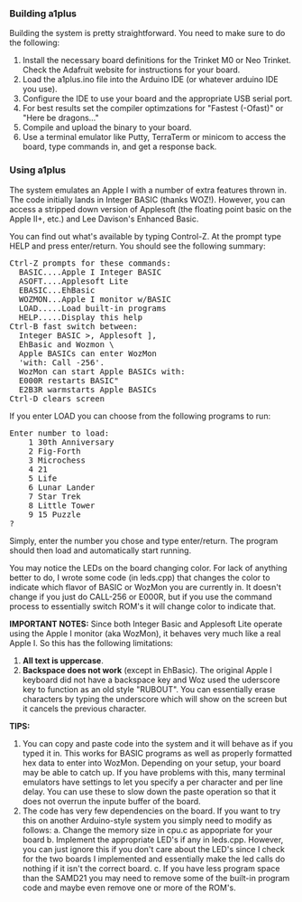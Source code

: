### Building a1plus ###

Building the system is pretty straightforward. You need to make sure to do the following:
1. Install the necessary board definitions for the Trinket M0 or Neo Trinket. Check the Adafruit
website for instructions for your board.
3. Load the a1plus.ino file into the Arduino IDE (or whatever arduino IDE you use).
4. Configure the IDE to use your board and the appropriate USB serial port.
6. For best results set the compiler optimzations for "Fastest (-Ofast)" or "Here be dragons..."
7. Compile and upload the binary to your board.
8. Use a terminal emulator like Putty, TerraTerm or minicom to access the board, type commands in, and
get a response back.

### Using a1plus ###

The system emulates an Apple I with a number of extra features thrown in. The code initially lands
in Integer BASIC (thanks WOZ!). However, you can access a stripped down version of Applesoft (the
floating point basic on the Apple II+, etc.) and Lee Davison's Enhanced Basic. 

You can find out what's available by typing Control-Z. At the prompt type HELP and press enter/return.
You should see the following summary:
<pre>
Ctrl-Z prompts for these commands:
  BASIC....Apple I Integer BASIC
  ASOFT....Applesoft Lite
  EBASIC...EhBasic
  WOZMON...Apple I monitor w/BASIC
  LOAD.....Load built-in programs
  HELP.....Display this help
Ctrl-B fast switch between:
  Integer BASIC >, Applesoft ], 
  EhBasic and Wozmon \
  Apple BASICs can enter WozMon
  'with: Call -256'.
  WozMon can start Apple BASICs with:
  E000R restarts BASIC"
  E2B3R warmstarts Apple BASICs
Ctrl-D clears screen
</pre>
If you enter LOAD you can choose from the following programs to run:
<pre>
Enter number to load:
    1 30th Anniversary
    2 Fig-Forth
    3 Microchess
    4 21
    5 Life
    6 Lunar Lander
    7 Star Trek
    8 Little Tower
    9 15 Puzzle
?
</pre>
Simply, enter the number you chose and type enter/return. The program should then load and automatically start running.

You may notice the LEDs on the board changing color. For lack of anything better to do, I wrote some code (in leds.cpp) that changes the color to indicate which flavor of BASIC or WozMon you are currently in. It doesn't change if you just do CALL-256 or E000R, but if you use the command process to essentially switch ROM's it will change color to indicate that.

**IMPORTANT NOTES:** Since both Integer Basic and Applesoft Lite operate using the Apple I monitor (aka WozMon), it behaves very much like a real Apple I. So this has the following limitations:
1. **All text is uppercase**.
2. **Backspace does not work** (except in EhBasic). The original Apple I keyboard did not have a backspace key and Woz used the uderscore key to function as an old style "RUBOUT". You can essentially erase characters by typing the underscore which will show on the screen but it cancels the previous character.

**TIPS:** 
1. You can copy and paste code into the system and it will behave as if you typed it in. This works for BASIC programs as well as properly formatted hex data to enter into WozMon. Depending on your setup, your board may be able to catch up. If you have problems with this, many terminal emulators have settings to let you specify a per character and per line delay. You can use these to slow down the paste operation so that it does not overrun the inpute buffer of the board.
2. The code has very few dependencies on the board. If you want to try this on another Arduino-style system you simply need to modify as follows:
a. Change the memory size in cpu.c as appopriate for your board
b. Implement the appropriate LED's if any in leds.cpp. However, you can just ignore this if you don't care about the LED's since I check for the two boards I implemented and essentially make the led calls do nothing if it isn't the correct board.
c. If you have less program space than the SAMD21 you may need to remove some of the built-in program code and maybe even remove one or more of the ROM's.

